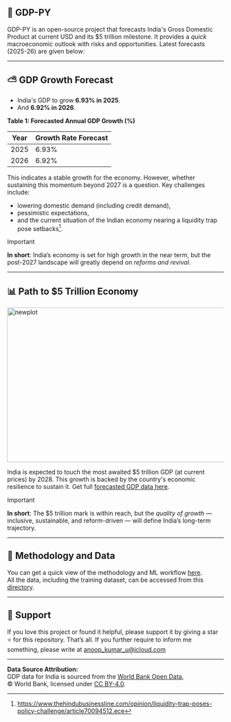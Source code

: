 ## 🚀 GDP-PY
GDP-PY is an open-source project that forecasts India's Gross Domestic Product at current USD and its $5 trillion milestone. It provides a *quick* macroeconomic outlook with risks and opportunities. Latest forecasts (2025-26) are given below:

---

## ⛅️ GDP Growth Forecast

- India's GDP to grow **6.93% in 2025**.
- And **6.92% in 2026**.

**Table 1: Forecasted Annual GDP Growth (%)**

| Year | Growth Rate Forecast|
|------|---------------------|
| 2025 | 6.93% |
| 2026 | 6.92% |

This indicates a stable growth for the economy. However, whether sustaining this momentum beyond 2027 is a question. Key challenges include:
- lowering domestic demand (including credit demand),
- pessimistic expectations,
- and the current situation of the Indian economy nearing a liquidity trap pose setbacks[^1].

> [!IMPORTANT]
> **In short**: India’s economy is set for high growth in the near term, but the post-2027 landscape will greatly depend on *reforms and revival*.

---

## 📊 Path to $5 Trillion Economy

<img width="907" height="360" alt="newplot" src="https://github.com/user-attachments/assets/dbd31417-94cd-4ac5-a237-82bbd3891bbb" />

India is expected to touch the most awaited $5 trillion GDP (at current prices) by 2028. This growth is backed by the country's economic resilience to sustain it. Get full [forecasted GDP data here](https://github.com/neuraledgeai/GDP-PY/tree/main/GDP-PY%20Project/Data/Forecast%20Data). 

> [!IMPORTANT]
> **In short**: The $5 trillion mark is within reach, but the *quality of growth* — inclusive, sustainable, and reform-driven — will define India’s long-term trajectory.

---

## 🧠 Methodology and Data

You can get a quick view of the methodology and ML workflow [here](https://github.com/neuraledgeai/GDP-PY/blob/main/GDP-PY%20Project/Notebook/gdp_current_usd_india_forecast.ipynb).  
All the data, including the training dataset, can be accessed from this [directory](https://github.com/neuraledgeai/GDP-PY/tree/main/GDP-PY%20Project/Data).  

---

## 🙌 Support

If you love this project or found it helpful, please support it by giving a star ⭐️ for this repository. That’s all. If you further require to inform me something, please write at anoop_kumar_u@icloud.com 

---

**Data Source Attribution:**  
GDP data for India is sourced from the [World Bank Open Data](https://data.worldbank.org/indicator/NY.GDP.MKTP.CD?locations=IN),  
© World Bank, licensed under [CC BY-4.0](https://creativecommons.org/licenses/by/4.0/).  



[^1]: https://www.thehindubusinessline.com/opinion/liquidity-trap-poses-policy-challenge/article70094512.ece

